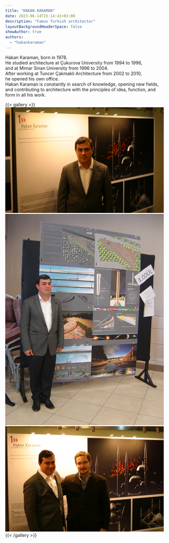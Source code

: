 ```yaml
---
title: "HAKAN KARAMAN"
date: 2023-06-14T15:14:41+03:00
description: "Famus Turkish architector"
layoutBackgroundHeaderSpace: false
showAuthor: true
authors:
  - "hakankaraman"
---
```


Hakan Karaman, born in 1978.\
He studied architecture at Çukurova University from 1994 to 1996,\
and at Mimar Sinan University from 1996 to 2004.\
After working at Tuncer Çakmaklı Architecture from 2002 to 2010,\
he opened his own office.\
Hakan Karaman is constantly in search of knowledge, opening new fields,
and contributing to architecture with the principles of idea, function, and form in all his work.

{{< gallery >}}
<img src="hk_01.jpg" class="grid-w50 md:grid-w33 xl:grid-w25" />
<img src="hk_02.jpg" class="grid-w50 md:grid-w33 xl:grid-w25" />
<img src="hk_03.jpg" class="grid-w50 md:grid-w33 xl:grid-w25" />
{{< /gallery >}}
